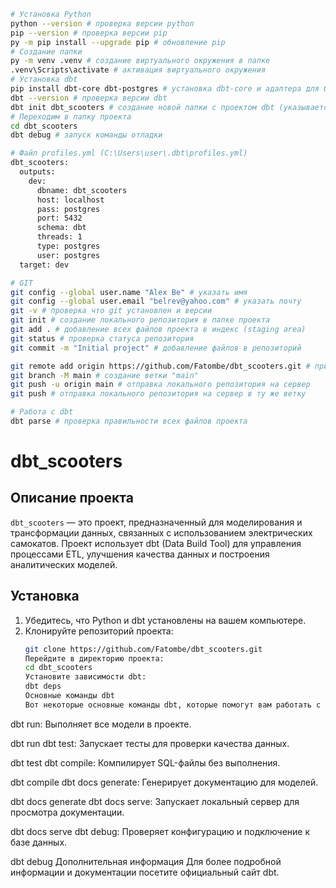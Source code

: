 ```bash
# Установка Python
python --version # проверка версии python
pip --version # проверка версии pip
py -m pip install --upgrade pip # обновление pip
# Создание папки
py -m venv .venv # создание виртуального окружения в папке
.venv\Scripts\activate # активация виртуального окружения
# Установка dbt
pip install dbt-core dbt-postgres # установка dbt-core и адаптера для базы данных PostgreSQL
dbt --version # проверка версии dbt
dbt init dbt_scooters # создание новой папки с проектом dbt (указывается данные базы) и файла profiles.yml
# Переходим в папку проекта
cd dbt_scooters
dbt debug # запуск команды отладки
```

```bash
# Файл profiles.yml (C:\Users\user\.dbt\profiles.yml)
dbt_scooters:
  outputs:
    dev:
      dbname: dbt_scooters
      host: localhost
      pass: postgres
      port: 5432
      schema: dbt
      threads: 1
      type: postgres
      user: postgres
  target: dev
```

```bash
# GIT
git config --global user.name "Alex Be" # указать имя
git config --global user.email "belrev@yahoo.com" # указать почту
git -v # проверка что git установлен и версии
git init # создание локального репозитория в папке проекта
git add . # добавление всех файлов проекта в индекс (staging area)
git status # проверка статуса репозитория
git commit -m "Initial project" # добавление файлов в репозиторий

git remote add origin https://github.com/Fatombe/dbt_scooters.git # привязка локального репозитория к серверу
git branch -M main # создание ветки "main"
git push -u origin main # отправка локального репозитория на сервер
git push # отправка локального репозитория на сервер в ту же ветку
```

```bash
# Работа с dbt
dbt parse # проверка правильности всех файлов проекта
```

# dbt_scooters

## Описание проекта

`dbt_scooters` — это проект, предназначенный для моделирования и трансформации данных, связанных с использованием электрических самокатов. Проект использует dbt (Data Build Tool) для управления процессами ETL, улучшения качества данных и построения аналитических моделей.

## Установка

1. Убедитесь, что Python и dbt установлены на вашем компьютере.
2. Клонируйте репозиторий проекта:
   ```bash
   git clone https://github.com/Fatombe/dbt_scooters.git
   Перейдите в директорию проекта:
   cd dbt_scooters
   Установите зависимости dbt:
   dbt deps
   Основные команды dbt
   Вот некоторые основные команды dbt, которые помогут вам работать с проектом:
   ```

dbt run: Выполняет все модели в проекте.

dbt run
dbt test: Запускает тесты для проверки качества данных.

dbt test
dbt compile: Компилирует SQL-файлы без выполнения.

dbt compile
dbt docs generate: Генерирует документацию для моделей.

dbt docs generate
dbt docs serve: Запускает локальный сервер для просмотра документации.

dbt docs serve
dbt debug: Проверяет конфигурацию и подключение к базе данных.

dbt debug
Дополнительная информация
Для более подробной информации и документации посетите официальный сайт dbt.
